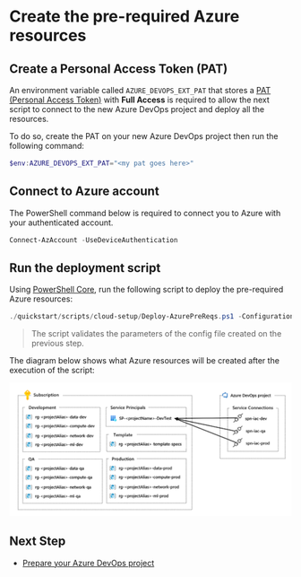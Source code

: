 
# Create the pre-required Azure resources

## Create a Personal Access Token (PAT)

An environment variable called `AZURE_DEVOPS_EXT_PAT` that stores a [PAT (Personal Access Token)](https://docs.microsoft.com/en-us/azure/devops/organizations/accounts/use-personal-access-tokens-to-authenticate?view=azure-devops&tabs=preview-page) with **Full Access** is required to allow the next script to connect to the new Azure DevOps project and deploy all the resources.

To do so, create the PAT on your new Azure DevOps project then run the following command:

```powershell
$env:AZURE_DEVOPS_EXT_PAT="<my pat goes here>"
```

## Connect to Azure account

The PowerShell command below is required to connect you to Azure with your authenticated account.

```powershell
Connect-AzAccount -UseDeviceAuthentication
```

## Run the deployment script

Using [PowerShell Core](https://docs.microsoft.com/en-us/powershell/scripting/install/installing-powershell?view=powershell-7.1), run the following script to deploy the pre-required Azure resources:

```powershell
./quickstart/scripts/cloud-setup/Deploy-AzurePreReqs.ps1 -ConfigurationFile "quickstart/configs/cloud-setup/hol.json"
```

> The script validates the parameters of the config file created on the previous step.

The diagram below shows what Azure resources will be created after the execution of the script:

![Azure resources](./images/azure-prereqs-script.png)

## Next Step

* [Prepare your Azure DevOps project](./3a-azdo-setup-basic.md)
